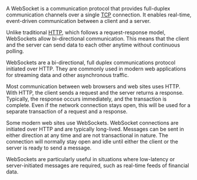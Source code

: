 A WebSocket is a communication protocol that provides full-duplex communication channels over a single [TCP](../networking/tcp.md) connection. It enables real-time, event-driven communication between a client and a server.

Unlike traditional [HTTP](../web/http.md), which follows a request-response model, WebSockets allow bi-directional communication. This means that the client and the server can send data to each other anytime without continuous polling.

WebSockets are a bi-directional, full duplex communications protocol initiated over HTTP. They are commonly used in modern web applications for streaming data and other asynchronous traffic.

Most communication between web browsers and web sites uses HTTP. With HTTP, the client sends a request and the server returns a response. Typically, the response occurs immediately, and the transaction is complete. Even if the network connection stays open, this will be used for a separate transaction of a request and a response.

Some modern web sites use WebSockets. WebSocket connections are initiated over HTTP and are typically long-lived. Messages can be sent in either direction at any time and are not transactional in nature. The connection will normally stay open and idle until either the client or the server is ready to send a message.

WebSockets are particularly useful in situations where low-latency or server-initiated messages are required, such as real-time feeds of financial data.
